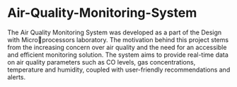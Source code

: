 # Air-Quality-Monitoring-System
The Air Quality Monitoring System was developed as a part of the Design with Microprocessors laboratory. The motivation behind this project stems from the increasing concern
over air quality and the need for an accessible and efficient monitoring solution. The system
aims to provide real-time data on air quality parameters such as CO levels, gas concentrations,
temperature and humidity, coupled with user-friendly recommendations and alerts.
